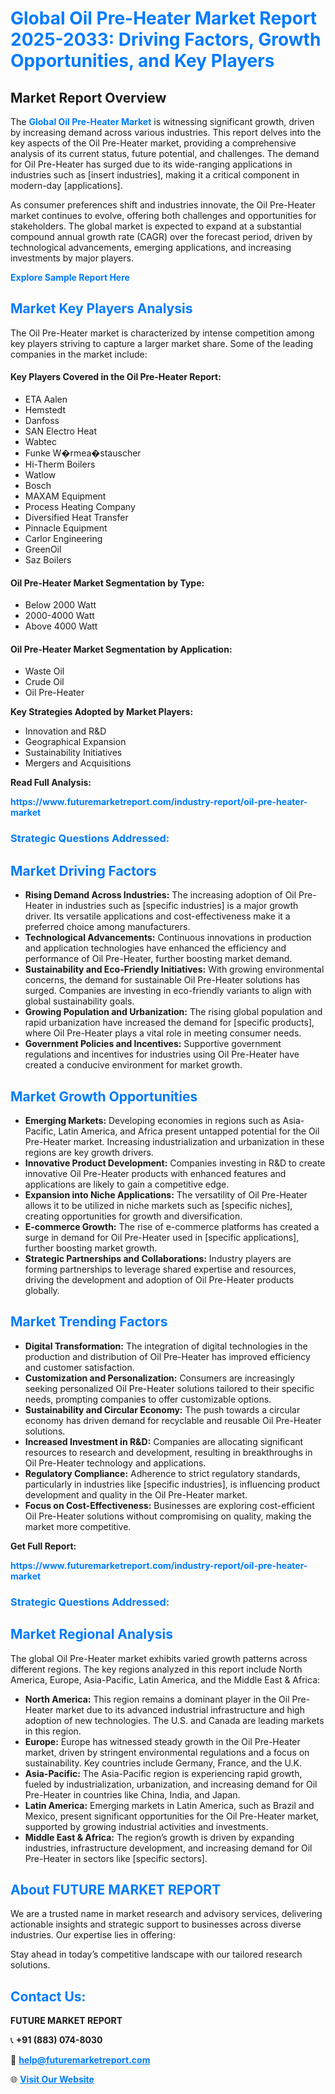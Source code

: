 <h1 style="color: #007BFF;">Global Oil Pre-Heater Market Report 2025-2033: Driving Factors, Growth Opportunities, and Key Players</h1>

<section id="overview">
<h2>Market Report Overview</h2>
<p>The <a href="https://www.futuremarketreport.com/industry-report/oil-pre-heater-market" style="color: #007BFF; text-decoration: none;"><strong>Global Oil Pre-Heater Market</strong></a> is witnessing significant growth, driven by increasing demand across various industries. This report delves into the key aspects of the Oil Pre-Heater market, providing a comprehensive analysis of its current status, future potential, and challenges. The demand for Oil Pre-Heater has surged due to its wide-ranging applications in industries such as [insert industries], making it a critical component in modern-day [applications].</p>
<p>As consumer preferences shift and industries innovate, the Oil Pre-Heater market continues to evolve, offering both challenges and opportunities for stakeholders. The global market is expected to expand at a substantial compound annual growth rate (CAGR) over the forecast period, driven by technological advancements, emerging applications, and increasing investments by major players.</p>
</section>

<section id="overview">
<p><a href="https://www.futuremarketreport.com/request-sample/reportId=128418" style="color: #007BFF; text-decoration: none;"><strong>Explore Sample Report Here</strong></a></p>
</section>

<section id="key-players">
<h2 style="color: #007BFF;">Market Key Players Analysis</h2>
<p>The Oil Pre-Heater market is characterized by intense competition among key players striving to capture a larger market share. Some of the leading companies in the market include:</p>
<h4>Key Players Covered in the Oil Pre-Heater Report:</h4>
<ul><li>ETA Aalen</li><li>Hemstedt</li><li>Danfoss</li><li>SAN Electro Heat</li><li>Wabtec</li><li>Funke W�rmea�stauscher</li><li>Hi-Therm Boilers</li><li>Watlow</li><li>Bosch</li><li>MAXAM Equipment</li><li>Process Heating Company</li><li>Diversified Heat Transfer</li><li>Pinnacle Equipment</li><li>Carlor Engineering</li><li>GreenOil</li><li>Saz Boilers</li></ul>
<h4>Oil Pre-Heater Market Segmentation by Type:</h4>
<ul><li>Below 2000 Watt</li><li>2000-4000 Watt</li><li>Above 4000 Watt</li></ul>

<h4>Oil Pre-Heater Market Segmentation by Application:</h4>
<ul><li>Waste Oil</li><li>Crude Oil</li><li>Oil Pre-Heater</li></ul>
<p><strong>Key Strategies Adopted by Market Players:</strong></p>
<ul>
<li>Innovation and R&D</li>
<li>Geographical Expansion</li>
<li>Sustainability Initiatives</li>
<li>Mergers and Acquisitions</li>
</ul>
</section>

<section>
<p><strong>Read Full Analysis: </strong></p><a href="https://www.futuremarketreport.com/industry-report/oil-pre-heater-market" style="color: #007BFF; text-decoration: none;"><strong>https://www.futuremarketreport.com/industry-report/oil-pre-heater-market</strong></a>
<h3 style="color: #007BFF;">Strategic Questions Addressed:</h3>
</section>

<section id="driving-factors">
<h2 style="color: #007BFF;">Market Driving Factors</h2>
<ul>
<li><strong>Rising Demand Across Industries:</strong> The increasing adoption of Oil Pre-Heater in industries such as [specific industries] is a major growth driver. Its versatile applications and cost-effectiveness make it a preferred choice among manufacturers.</li>
<li><strong>Technological Advancements:</strong> Continuous innovations in production and application technologies have enhanced the efficiency and performance of Oil Pre-Heater, further boosting market demand.</li>
<li><strong>Sustainability and Eco-Friendly Initiatives:</strong> With growing environmental concerns, the demand for sustainable Oil Pre-Heater solutions has surged. Companies are investing in eco-friendly variants to align with global sustainability goals.</li>
<li><strong>Growing Population and Urbanization:</strong> The rising global population and rapid urbanization have increased the demand for [specific products], where Oil Pre-Heater plays a vital role in meeting consumer needs.</li>
<li><strong>Government Policies and Incentives:</strong> Supportive government regulations and incentives for industries using Oil Pre-Heater have created a conducive environment for market growth.</li>
</ul>
</section>

<section id="growth-opportunities">
<h2 style="color: #007BFF;">Market Growth Opportunities</h2>
<ul>
<li><strong>Emerging Markets:</strong> Developing economies in regions such as Asia-Pacific, Latin America, and Africa present untapped potential for the Oil Pre-Heater market. Increasing industrialization and urbanization in these regions are key growth drivers.</li>
<li><strong>Innovative Product Development:</strong> Companies investing in R&D to create innovative Oil Pre-Heater products with enhanced features and applications are likely to gain a competitive edge.</li>
<li><strong>Expansion into Niche Applications:</strong> The versatility of Oil Pre-Heater allows it to be utilized in niche markets such as [specific niches], creating opportunities for growth and diversification.</li>
<li><strong>E-commerce Growth:</strong> The rise of e-commerce platforms has created a surge in demand for Oil Pre-Heater used in [specific applications], further boosting market growth.</li>
<li><strong>Strategic Partnerships and Collaborations:</strong> Industry players are forming partnerships to leverage shared expertise and resources, driving the development and adoption of Oil Pre-Heater products globally.</li>
</ul>
</section>

<section id="trending-factors">
<h2 style="color: #007BFF;">Market Trending Factors</h2>
<ul>
<li><strong>Digital Transformation:</strong> The integration of digital technologies in the production and distribution of Oil Pre-Heater has improved efficiency and customer satisfaction.</li>
<li><strong>Customization and Personalization:</strong> Consumers are increasingly seeking personalized Oil Pre-Heater solutions tailored to their specific needs, prompting companies to offer customizable options.</li>
<li><strong>Sustainability and Circular Economy:</strong> The push towards a circular economy has driven demand for recyclable and reusable Oil Pre-Heater solutions.</li>
<li><strong>Increased Investment in R&D:</strong> Companies are allocating significant resources to research and development, resulting in breakthroughs in Oil Pre-Heater technology and applications.</li>
<li><strong>Regulatory Compliance:</strong> Adherence to strict regulatory standards, particularly in industries like [specific industries], is influencing product development and quality in the Oil Pre-Heater market.</li>
<li><strong>Focus on Cost-Effectiveness:</strong> Businesses are exploring cost-efficient Oil Pre-Heater solutions without compromising on quality, making the market more competitive.</li>
</ul>
</section>

<section>
<p><strong>Get Full Report: </strong></p><a href="https://www.futuremarketreport.com/industry-report/oil-pre-heater-market" style="color: #007BFF; text-decoration: none;"><strong>https://www.futuremarketreport.com/industry-report/oil-pre-heater-market</strong></a>
<h3 style="color: #007BFF;">Strategic Questions Addressed:</h3>
</section>


<section id="regional-analysis">
<h2 style="color: #007BFF;">Market Regional Analysis</h2>
<p>The global Oil Pre-Heater market exhibits varied growth patterns across different regions. The key regions analyzed in this report include North America, Europe, Asia-Pacific, Latin America, and the Middle East & Africa:</p>
<ul>
<li><strong>North America:</strong> This region remains a dominant player in the Oil Pre-Heater market due to its advanced industrial infrastructure and high adoption of new technologies. The U.S. and Canada are leading markets in this region.</li>
<li><strong>Europe:</strong> Europe has witnessed steady growth in the Oil Pre-Heater market, driven by stringent environmental regulations and a focus on sustainability. Key countries include Germany, France, and the U.K.</li>
<li><strong>Asia-Pacific:</strong> The Asia-Pacific region is experiencing rapid growth, fueled by industrialization, urbanization, and increasing demand for Oil Pre-Heater in countries like China, India, and Japan.</li>
<li><strong>Latin America:</strong> Emerging markets in Latin America, such as Brazil and Mexico, present significant opportunities for the Oil Pre-Heater market, supported by growing industrial activities and investments.</li>
<li><strong>Middle East & Africa:</strong> The region’s growth is driven by expanding industries, infrastructure development, and increasing demand for Oil Pre-Heater in sectors like [specific sectors].</li>
</ul>
</section>

<footer>
<h2 style="color: #007BFF;">About FUTURE MARKET REPORT</h2>
<p>We are a trusted name in market research and advisory services, delivering actionable insights and strategic support to businesses across diverse industries. Our expertise lies in offering:</p>

<p>Stay ahead in today’s competitive landscape with our tailored research solutions.</p>

<h2 style="color: #007BFF;">Contact Us:</h2>
<p><strong>FUTURE MARKET REPORT</strong></p>
<p>📞 <strong>+91 (883) 074-8030</strong></p>
<p>📧 <strong><a href="mailto:help@futuremarketreport.com" style="color: #007BFF;">help@futuremarketreport.com</a></strong></p>
<p>🌐 <strong><a href="https://www.futuremarketreport.com/" style="color: #007BFF;">Visit Our Website</a></strong></p>
</footer>